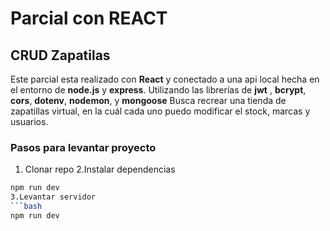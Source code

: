 # Parcial con REACT
## CRUD Zapatilas
Este parcial esta realizado con **React** y conectado a una api local hecha en el entorno de **node.js** y **express**.
Utilizando las librerías de **jwt** , **bcrypt**, **cors**, **dotenv**, **nodemon**, y **mongoose**
Busca recrear una tienda de zapatillas virtual, en la cuál cada uno puedo modificar el stock, marcas y usuarios.

### Pasos para levantar proyecto
1. Clonar repo
2.Instalar dependencias
```bash
npm run dev
3.Levantar servidor
```bash
npm run dev

